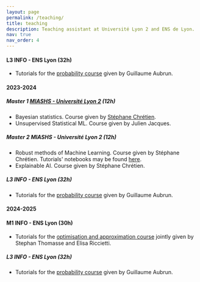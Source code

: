 ```yaml
---
layout: page
permalink: /teaching/
title: teaching
description: Teaching assistant at Université Lyon 2 and ENS de Lyon.
nav: true
nav_order: 4
---
```





#### L3 INFO - ENS Lyon (32h)

- Tutorials for the [probability course](http://math.univ-lyon1.fr/~aubrun/enseignement/IFL3-probas/index.html) given by Guillaume Aubrun.
    <!-- -  [TD1]({{annegnx.github.io}}/assets/teaching/L3_2025/TD01.pdf), [Correction]({{annegnx.github.io}}/assets/teaching/L3_2025/TD01_corr.pdf)
    -  [TD2]({{annegnx.github.io}}/assets/teaching/L3_2025/TD02.pdf), [Correction]({{annegnx.github.io}}/assets/teaching/L3_2025/TD02_corr.pdf)
    -  [TD3]({{annegnx.github.io}}/assets/teaching/L3_2025/TD03.pdf), [Correction]({{annegnx.github.io}}/assets/teaching/L3_2025/TD03_corr.pdf)
    -  [TD4]({{annegnx.github.io}}/assets/teaching/L3_2025/TD04.pdf), [Correction]({{annegnx.github.io}}/assets/teaching/L3_2025/TD04_corr.pdf)
    -  [TD5]({{annegnx.github.io}}/assets/teaching/L3_2025/TD05.pdf), [Correction]({{annegnx.github.io}}/assets/teaching/L3_2025/TD05_corr.pdf)
    -  [TD6]({{annegnx.github.io}}/assets/teaching/L3_2025/TD06.pdf), [Correction]({{annegnx.github.io}}/assets/teaching/L3_2025/TD06_corr.pdf)
    -  [TD7]({{annegnx.github.io}}/assets/teaching/L3_2025/TD07.pdf), [Correction]({{annegnx.github.io}}/assets/teaching/L3_2025/TD07_corr.pdf)
    -  [TD8]({{annegnx.github.io}}/assets/teaching/L3_2025/TD08.pdf), [Correction]({{annegnx.github.io}}/assets/teaching/L3_2025/TD08_corr.pdf)
    -  [TD9]({{annegnx.github.io}}/assets/teaching/L3_2025/TD09.pdf),[Correction]({{annegnx.github.io}}/assets/teaching/L3_2025/TD09_corr.pdf)
    -  [TD10]({{annegnx.github.io}}/assets/teaching/L3_2025/TD10.pdf),[Correction]({{annegnx.github.io}}/assets/teaching/L3_2025/TD10_corr.pdf)
    -  [TD11]({{annegnx.github.io}}/assets/teaching/L3_2025/TD11.pdf),[Correction]({{annegnx.github.io}}/assets/teaching/L3_2025/TD11_corr.pdf)
    -  [TD12]({{annegnx.github.io}}/assets/teaching/L3_2025/TD12.pdf),[Correction]({{annegnx.github.io}}/assets/teaching/L3_2025/TD12_corr.pdf)
    -  [TD13]({{annegnx.github.io}}/assets/teaching/L3_2025/TD13.pdf),[Correction]({{annegnx.github.io}}/assets/teaching/L3_2025/TD13_corr.pdf)

    *Devoir Maison:*  [Sujet]({{annegnx.github.io}}/assets/teaching/L3_2025/dm.pdf), -->

#### 2023-2024

##### Master 1 [MIASHS - Université Lyon 2](https://www.univ-lyon2.fr/master-1-mathematiques-et-informatique-appliquees-aux-sciences-humaines-et-sociales-miashs) (12h)

- Bayesian statistics. Course given by [Stéphane Chrétien](https://sites.google.com/site/stephanegchretien/home).
- Unsupervised Statistical ML.  Course given by Julien Jacques.

##### Master 2 MIASHS - Université Lyon 2 (12h)

- Robust methods of Machine Learning. Course given by Stéphane Chrétien. Tutorials' notebooks  may be found [here](https://github.com/annegnx/mash_m2/tree/main/adversary/session1).
- Explainable AI. Course given by Stéphane Chrétien.

#####  L3 INFO - ENS Lyon (32h)

- Tutorials for the [probability course](http://math.univ-lyon1.fr/~aubrun/enseignement/IFL3-probas/index.html) given by Guillaume Aubrun.



#### 2024-2025

#### M1 INFO - ENS Lyon (30h)

- Tutorials for the [optimisation and approximation course](https://www.ens-lyon.fr/formation/catalogue-de-cours/info4105/2024) jointly given by Stephan Thomasse and Elisa Riccietti.

#####  L3 INFO - ENS Lyon (32h)

- Tutorials for the [probability course](http://math.univ-lyon1.fr/~aubrun/enseignement/IFL3-probas/index.html) given by Guillaume Aubrun.
